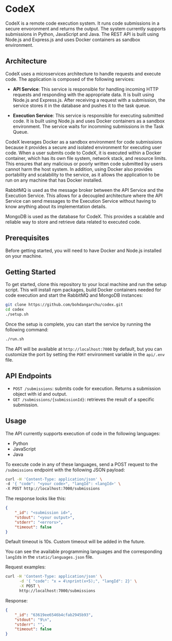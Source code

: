 # CodeX

CodeX is a remote code execution system. It runs code submissions in a secure envoronment and returns the output. The system currently supports submissions in Python, JavaScript and Java. The REST API is built using Node.js and Express.js and uses Docker containers as sandbox environment.

## Architecture

CodeX uses a microservices architecture to handle requests and execute code. The application is composed of the following services:

- **API Service**: This service is responsible for handling incoming HTTP requests and responding with the appropriate data. It is built using Node.js and Express.js. After receiving a request with a submission, the service stores it in the database and pushes it to the task queue.

- **Execution Service**: This service is responsible for executing submitted code. It is built using Node.js and uses Docker containers as a sandbox environment. The service waits for incomming submissions in the Task Queue.

CodeX leverages Docker as a sandbox environment for code submissions because it provides a secure and isolated environment for executing user code. When a user submits code to CodeX, it is executed within a Docker container, which has its own file system, network stack, and resource limits. This ensures that any malicious or poorly written code submitted by users cannot harm the host system. In addition, using Docker also provides portability and scalability to the service, as it allows the application to be run on any machine that has Docker installed.

RabbitMQ is used as the message broker between the API Service and the Execution Service. This allows for a decoupled architecture where the API Service can send messages to the Execution Service without having to know anything about its implementation details.

MongoDB is used as the database for CodeX. This provides a scalable and reliable way to store and retrieve data related to executed code.

## Prerequisites

Before getting started, you will need to have Docker and Node.js installed on your machine.

## Getting Started
To get started, clone this repository to your local machine and run the setup script. This will install npm packages, build Docker containers needed for code execution and start the RabbitMQ and MongoDB instances:

```bash
git clone https://github.com/bohdangarchu/codex.git
cd codex
./setup.sh
```

Once the setup is complete, you can start the service by running the following command:

```bash
./run.sh
```


The API will be available at `http://localhost:7000` by default, but you can customize the port by setting the `PORT` environment variable in the `api/.env` file.

## API Endpoints

- `POST /submissions`: submits code for execution. Returns a submission object with id and output.
- `GET /submissions/{submissionId}`: retrieves the result of a specific submission.

## Usage

The API currently supports execution of code in the following languages:

- Python
- JavaScript
- Java

To execute code in any of these languages, send a POST request to the `/submissions` endpoint with the following JSON payload:

```bash
curl -H 'Content-Type: application/json' \
-d '{ "code": "<your code>", "langId": <langId>' \
-X POST http://localhost:7000/submissions
```

The response looks like this:

```json
{
    "_id": "<submission id>",
    "stdout": "<your output>",
    "stderr": "<errors>",
    "timeout": false
}
```

Default timeout is 10s. Custom timeout will be added in the future.

You can see the available programming languages and the corresponding `langId`s in the `static/languages.json` file.

Request examples:

```bash
curl -H 'Content-Type: application/json' \
      -d '{ "code": "x = 4\nprint(x+5);", "langId": 2}' \
      -X POST \
      http://localhost:7000/submissions
```

Response:
```json
{
    "_id": "63619ee6546b4cfab2945b93",
    "stdout": "9\n",
    "stderr": "",
    "timeout": false
}
```





